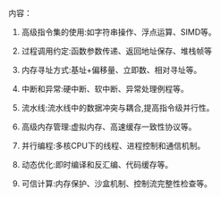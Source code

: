 内容：

1. 高级指令集的使用:如字符串操作、浮点运算、SIMD等。

2. 过程调用约定:函数参数传递、返回地址保存、堆栈帧等
3.  内存寻址方式:基址+偏移量、立即数、相对寻址等。
4.  中断和异常:硬中断、软中断、异常处理例程等。
5.  流水线:流水线中的数据冲突与耦合,提高指令级并行性。
6.  高级内存管理:虚拟内存、高速缓存一致性协议等。
7.  并行编程:多核CPU下的线程、进程控制和通信机制。
8.  动态优化:即时编译和反汇编、代码缓存等。
9.  可信计算:内存保护、沙盒机制、控制流完整性检查等。